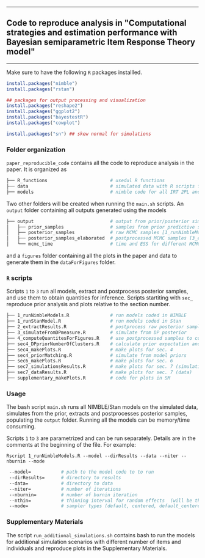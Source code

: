 ------------
## Code to reproduce analysis in  "Computational strategies and estimation performance with Bayesian semiparametric Item Response Theory model" 
------------

Make sure to have the following `R` packages installled.
```r
install.packages("nimble")
install.packages("rstan")

## packages for output processing and visualization
install.packages("reshape2")
install.packages("ggplot2")
install.packages("bayestestR")
install.packages("cowplot")

install.packages("sn") ## skew normal for simulations

```

### Folder organization

`paper_reproducible_code` contains all the code to reproduce analysis in the paper. It is organized as

```bash
├── R_functions                       # usedul R functions
├── data                              # simulated data with R scripts for simulation
├── models                            # nimble code for all IRT 2PL and 3PL models + stan code for 2PL model
```
Two other folders will be created when running the `main.sh` scripts. An `output` folder containing all outputs generated using the models 

```bash
├── output                            # output from prior/posterior simulations
│   ├── prior_samples                 # samples from prior predictive simulation [sec4_priorMatching.R]
│   ├── posterior_samples             # raw MCMC samples [1_runNimbleModels.R] 
│   ├── posterior_samples_elaborated  # postprocessed MCMC samples [3_extractResults.R]
│   └── mcmc_time                     # time and ESS for different MCMC to to compute efficiencies [3_extractResults.R]
``` 
and a `figures` folder containing all the plots in the paper and data to generate them in the `dataForFigures` folder.


### `R` scripts

Scripts `1` to `3` run all models, extract and postprocess posterior samples, and use them to obtain quantities for inference. 
Scripts startiting with `sec_` reproduce prior analysis and plots relative to the section number. 

```bash
├── 1_runNimbleModels.R               # run models coded in NIMBLE
├── 1_runStanModel.R                  # run models coded in Stan
├── 2_extractResults.R                # postprocess raw posterior samples 
├── 3_simulateFromDPmeasure.R         # simulate from DP posterior 
├── 4_computeQuantitesForFigures.R    # use postprocessed samples to compute quantities for figures
├── sec4_DPpriorNumberOfClusters.R    # calculate prior expectation and variance for n. of clusters of DP prior
├── sec4_makePlots.R                  # make plots for sec. 4
├── sec4_priorMatching.R              # simulate from model priors
├── sec6_makePlots.R                  # make plots for sec. 6
├── sec7_simulationsResults.R         # make plots for sec. 7 (simulations)
├── sec7_dataResults.R                # make plots for sec. 7 (data)
├── supplementary_makePlots.R         # code for plots in SM
```

### Usage

The bash script `main.sh` runs all NIMBLE/Stan models on the simulated data, simulates from the prior, extracts and postprocesses posterior samples, populating the `output` folder. Running all the models can be memory/time consuming. 

Scripts `1` to `3` are parametrized and can be run separately. Details are in the comments at the beginning of the file. For example:

`Rscript 1_runNimbleModels.R --model --dirResults --data --niter --nburnin --mode`

```bash
 --model=           # path to the model code to to run  
 --dirResults=      # directory to results  
 --data=            # directory to data   
 --niter=           # number of iterations  
 --nburnin=         # number of burnin iteration  
 --nthin=           # thinning interval for random effects  (will be thin2 in nimble) 
 --mode=            # sampler types (default, centered, default_centered)  
```
### Supplementary Materials

The script `run_additional_simulations.sh` contains bash to run the models for additional simulation scenarios with different number of items and individuals and reproduce plots in the Supplementary Materials. 


